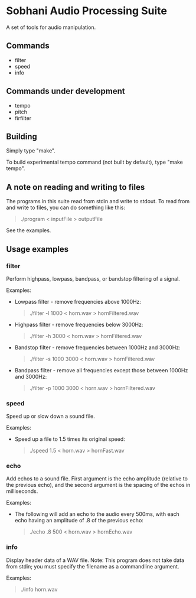 # Sobhani Audio Processing Suite
A set of tools for audio manipulation. 

## Commands
* filter
* speed
* info

## Commands under development
* tempo
* pitch
* firfilter

## Building

Simply type "make".

To build experimental tempo command (not built by default), type "make tempo".

## A note on reading and writing to files

The programs in this suite read from stdin and write to stdout. To read from and write to files, you can do something like this:

>./program < inputFile > outputFile

See the examples.

## Usage examples

### filter

Perform highpass, lowpass, bandpass, or bandstop filtering of a signal.

Examples:

* Lowpass filter - remove frequencies above 1000Hz:

  >./filter -l 1000 < horn.wav > hornFiltered.wav
  
* Highpass filter - remove frequencies below 3000Hz:

  >./filter -h 3000 < horn.wav > hornFiltered.wav

* Bandstop filter - remove frequencies between 1000Hz and 3000Hz:

  >./filter -s 1000 3000 < horn.wav > hornFiltered.wav

* Bandpass filter - remove all frequencies except those between 1000Hz and 3000Hz:

  >./filter -p 1000 3000 < horn.wav > hornFiltered.wav

### speed

Speed up or slow down a sound file.

Examples:

* Speed up a file to 1.5 times its original speed:

  >./speed 1.5 < horn.wav > hornFast.wav

### echo

Add echos to a sound file. First argument is the echo amplitude (relative to the previous echo), and the second argument is the spacing of the echos in milliseconds. 

Examples:
* The following will add an echo to the audio every 500ms, with each echo having an amplitude of .8 of the previous echo:

  >./echo .8 500 < horn.wav > hornEcho.wav
  
### info

Display header data of a WAV file. Note: This program does not take data from stdin; you must specify the filename as a commandline argument.

Examples:

  >./info horn.wav

